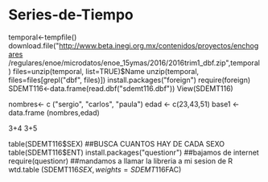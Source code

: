 # Series-de-Tiempo
temporal<-tempfile()
download.file("http://www.beta.inegi.org.mx/contenidos/proyectos/enchogares
/regulares/enoe/microdatos/enoe_15ymas/2016/2016trim1_dbf.zip",temporal)
files=unzip(temporal, list=TRUE)$Name
unzip(temporal, files=files[grepl("dbf", files)])
install.packages("foreign")
require(foreign)
SDEMT116<-data.frame(read.dbf("sdemt116.dbf"))
View(SDEMT116)

nombres<- c ("sergio", "carlos", "paula")
edad <- c(23,43,51)
base1 <- data.frame (nombres,edad)

3+4
3+5

table(SDEMT116$SEX) ##BUSCA CUANTOS HAY DE CADA SEXO
table(SDEMT116$ENT)
install.packages("questionr") ##bajamos de internet
require(questionr) ##mandamos a llamar la libreria a mi sesion de R
wtd.table (SDEMT116$SEX, weights = SDEMT116$FAC)

